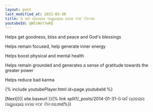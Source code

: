 ```yaml
---
layout: post
last_modified_at: 2021-03-30
title: ଓଁ ସର୍ବ ପ୍ରହରାନା ଆୟୁଧୟାୟ ନମାହ ୧୦୮ ଟିମଏସ
youtubeId: qWSiWot7wKQ
---
```

 
 
Helps get goodness, bliss and peace and God's blessings
 
Helps remain focused, help generate inner energy 
 
Helps boost physical and mental health 
 
Helps remain grounded and generates a sense of gratitude towards the greater power 
 
Helps reduce bad karma
 
 
 
 


{% include youtubePlayer.html id=page.youtubeId %}
 
[Next]({{ site.baseurl }}{% link  split1/_posts/2014-01-31-ଓଁ ସର୍ବ ପ୍ରହରାନା ଆୟୁଧୟାୟ ନମାହ ୧୦୮ ଟିମଏସ.md%})
 
